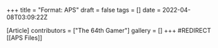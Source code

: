 +++
title = "Format: APS"
draft = false
tags = []
date = 2022-04-08T03:09:22Z

[Article]
contributors = ["The 64th Gamer"]
gallery = []
+++
#REDIRECT [[APS Files]]